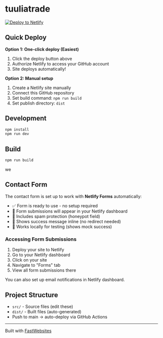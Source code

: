 # tuuliatrade

[![Deploy to Netlify](https://www.netlify.com/img/deploy/button.svg)](https://app.netlify.com/start/deploy?repository=https://github.com/TeemuSo/tuuliatrade-website)

## Quick Deploy

**Option 1: One-click deploy (Easiest)**
1. Click the deploy button above
2. Authorize Netlify to access your GitHub account
3. Site deploys automatically!

**Option 2: Manual setup**
1. Create a Netlify site manually
2. Connect this GitHub repository
3. Set build command: `npm run build`
4. Set publish directory: `dist`

## Development

```bash
npm install
npm run dev
```

## Build

```bash
npm run build
```
we
## Contact Form

The contact form is set up to work with **Netlify Forms** automatically:

- ✅ Form is ready to use - no setup required
- 📧 Form submissions will appear in your Netlify dashboard
- 🔐 Includes spam protection (honeypot field)
- 🎯 Shows success message inline (no redirect needed)
- 🧪 Works locally for testing (shows mock success)

### Accessing Form Submissions

1. Deploy your site to Netlify
2. Go to your Netlify dashboard
3. Click on your site
4. Navigate to "Forms" tab
5. View all form submissions there

You can also set up email notifications in Netlify dashboard.

## Project Structure

- `src/` - Source files (edit these)
- `dist/` - Built files (auto-generated)
- Push to main → auto-deploy via GitHub Actions

---

Built with [FastWebsites](https://github.com/teemuso/fastwebsites)
